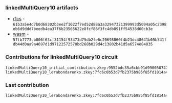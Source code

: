 ### linkedMultiQuery10 artifacts

- [r1cs](./contributions/linkedMultiQuery10/linkedMultiQuery10.r1cs) - `61b3a5e4d7b0d68302b3ee2f1022f7ed52d88a3a32947321399993d5094a05c2398eb6d9ddd7beedb4ea37f6b23565622e8fcf86f3fc4db891ff54538d60cb3e`
- [wasm](./contributions/linkedMultiQuery10/linkedMultiQuery10.wasm) - `57fb7773cb006f63cf31154f93473d75db2fe6c20698860f4b23dc48641b05b541fdb44d0aa9a4697d1d97122572570bd268b029d4c13802b41d5a6574e84835`

### Contributions for linkedMultiQuery10 circuit

```
linkedMultiQuery10_initial_contribution.zkey:9552bdc35a6cbb91d9900507471ef3f8f61d5a15a18c97923b9f0927e62f3c6a822fd8caf3c1f97abf9e8c8b62d8b780db07acbeb07f333a850fb525a5199d3c
linkedMultiQuery10_lerabondarenko.zkey:7fc6c0b53d7fb2375b985f85fd1814a4c4087ca1d3a82d6e5974a6138c7ca987b929c7bd343c681065354f0c57f9eaccf967d382ad4d1908d906eeacb889f654
```

### Last contribution
```
linkedMultiQuery10_lerabondarenko.zkey:7fc6c0b53d7fb2375b985f85fd1814a4c4087ca1d3a82d6e5974a6138c7ca987b929c7bd343c681065354f0c57f9eaccf967d382ad4d1908d906eeacb889f654
```

